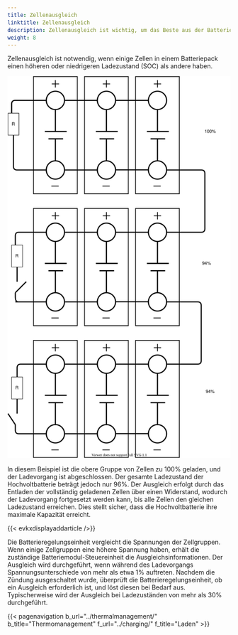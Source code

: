 ```yaml
---
title: Zellenausgleich
linktitle: Zellenausgleich
description: Zellenausgleich ist wichtig, um das Beste aus der Batterie herauszuholen.
weight: 8
---
```

<!-- markdownlint-disable MD033 -->

Zellenausgleich ist notwendig, wenn einige Zellen in einem Batteriepack einen höheren oder niedrigeren Ladezustand (SOC) als andere haben.

<img src="cellbalancing.drawio.svg" class="img-fluid">

In diesem Beispiel ist die obere Gruppe von Zellen zu 100% geladen, und der Ladevorgang ist abgeschlossen. Der gesamte Ladezustand der Hochvoltbatterie beträgt jedoch nur 96%. Der Ausgleich erfolgt durch das Entladen der vollständig geladenen Zellen über einen Widerstand, wodurch der Ladevorgang fortgesetzt werden kann, bis alle Zellen den gleichen Ladezustand erreichen. Dies stellt sicher, dass die Hochvoltbatterie ihre maximale Kapazität erreicht.

{{< evkxdisplayaddarticle />}}

Die Batterieregelungseinheit vergleicht die Spannungen der Zellgruppen. Wenn einige Zellgruppen eine höhere Spannung haben, erhält die zuständige Batteriemodul-Steuereinheit die Ausgleichsinformationen. Der Ausgleich wird durchgeführt, wenn während des Ladevorgangs Spannungsunterschiede von mehr als etwa 1% auftreten. Nachdem die Zündung ausgeschaltet wurde, überprüft die Batterieregelungseinheit, ob ein Ausgleich erforderlich ist, und löst diesen bei Bedarf aus. Typischerweise wird der Ausgleich bei Ladezuständen von mehr als 30% durchgeführt.

{{< pagenavigation b_url="../thermalmanagement/" b_title="Thermomanagement" f_url="../charging/" f_title="Laden" >}}